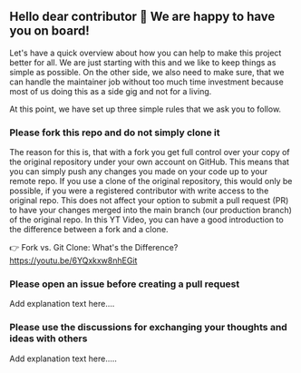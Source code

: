 ## Hello dear contributor 👋 We are happy to have you on board!

Let's have a quick overview about how you can help to make this project better for all.
We are just starting with this and we like to keep things as simple as possible. On the 
other side, we also need to make sure, that we can handle the maintainer job without too
much time investment because most of us doing this as a side gig and not for a living. 

At this point, we have set up three simple rules that we ask you to follow.

### Please fork this repo and do not simply clone it

The reason for this is, that with a fork you get full control over your copy of the original
repository under your own account on GitHub. This means that you can simply push any changes
you made on your code up to your remote repo. If you use a clone of the original repository, 
this would only be possible, if you were a registered contributor with write access to the
original repo. This does not affect your option to submit a pull request (PR) to have your 
changes merged into the main branch (our production branch) of the original repo. In this YT
Video, you can have a good introduction to the difference between a fork and a clone.

👉 Fork vs. Git Clone: What's the Difference? https://youtu.be/6YQxkxw8nhEGit

### Please open an issue before creating a pull request

Add explanation text here....

### Please use the discussions for exchanging your thoughts and ideas with others

Add explanation text here.....



